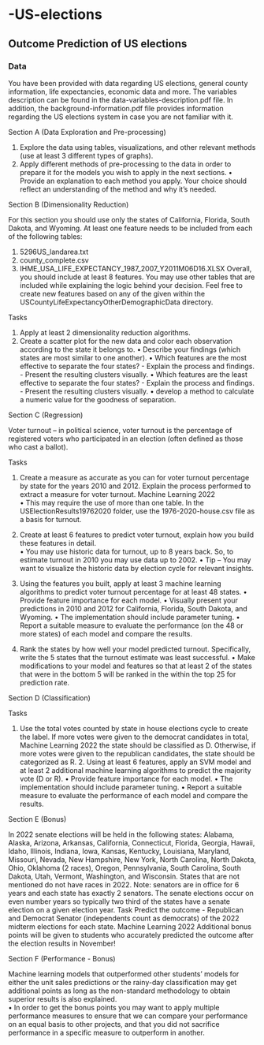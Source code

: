 # -US-elections
## Outcome Prediction of US elections

### Data

You have been provided with data regarding US elections, general county information, life expectancies, economic data and more. The variables description can be found in the data-variables-description.pdf file. In addition, the background-information.pdf file provides information regarding the US elections system in case you are not familiar with it.   

Section A (Data Exploration and Pre-processing)

1. Explore the data using tables, visualizations, and other relevant methods (use at least 3 different types of graphs). 
2. Apply different methods of pre-processing to the data in order to prepare it for the models you wish to apply in the next sections. 
• Provide an explanation to each method you apply. Your choice should reflect an understanding of the method and why it’s needed.   

Section B (Dimensionality Reduction) 

For this section you should use only the states of California, Florida, South Dakota, and Wyoming. At least one feature needs to be included from each of the following tables: 
1. 5296US_landarea.txt 
2. county_complete.csv 
3. IHME_USA_LIFE_EXPECTANCY_1987_2007_Y2011M06D16.XLSX Overall, you should include at least 8 features.  You may use other tables that are included while explaining the logic behind your decision. Feel free to create new features based on any of the given within the USCountyLifeExpectancyOtherDemographicData directory. 

Tasks 
1. Apply at least 2 dimensionality reduction algorithms.
2. Create a scatter plot for the new data and color each observation according to the state it belongs to. 
  • Describe your findings (which states are most similar to one another). 
  • Which features are the most effective to separate the four states? - Explain the process and findings.  - Present the resulting clusters visually. 
  • Which features are the least effective to separate the four states?  - Explain the process and findings.  - Present the resulting clusters visually. 
  • develop a method to calculate a numeric value for the goodness of separation.   

Section C (Regression)

Voter turnout – in political science, voter turnout is the percentage of registered voters who participated in an election (often defined as those who cast a ballot). 

Tasks 

1. Create a measure as accurate as you can for voter turnout percentage by state for the years 2010 and 2012. Explain the process performed to extract a measure for voter turnout.  Machine Learning 2022  
  • This may require the use of more than one table. In the USElectionResults19762020 folder, use the 1976-2020-house.csv file as a basis for turnout.  

2. Create at least 6 features to predict voter turnout, explain how you build these features in detail.  
  • You may use historic data for turnout, up to 8 years back. So, to estimate turnout in 2010 you may use data up to 2002. 
  • Tip – You may want to visualize the historic data by election cycle for relevant insights.  

3. Using the features you built, apply at least 3 machine learning algorithms to predict voter turnout percentage for at least 48 states. • Provide feature importance for each model. • Visually present your predictions in 2010 and 2012 for California, Florida, South Dakota, and Wyoming. 
  • The implementation should include parameter tuning. 
  • Report a suitable measure to evaluate the performance (on the 48 or more states) of each model and compare the results. 

4. Rank the states by how well your model predicted turnout. Specifically, write the 5 states that the turnout estimate was least successful. 
  • Make modifications to your model and features so that at least 2 of the states that were in the bottom 5 will be ranked in the within the top 25 for prediction rate.  

Section D (Classification)

Tasks 
1. Use the total votes counted by state in house elections cycle to create the label. If more votes were given to the democrat candidates in total, Machine Learning 2022  the state should be classified as D. Otherwise, if more votes were given to the republican candidates, the state should be categorized as R. 2. Using at least 6 features, apply an SVM model and at least 2 additional machine learning algorithms to predict the majority vote (D or R). 
  • Provide feature importance for each model. 
  • The implementation should include parameter tuning. 
  • Report a suitable measure to evaluate the performance of each model and compare the results.   

Section E (Bonus) 

In 2022 senate elections will be held in the following states:  Alabama, Alaska, Arizona, Arkansas, California, Connecticut,  Florida, Georgia, Hawaii, Idaho, Illinois, Indiana, Iowa, Kansas,  Kentucky, Louisiana, Maryland, Missouri, Nevada, New Hampshire,  New York, North Carolina, North Dakota, Ohio, Oklahoma (2 races),  Oregon, Pennsylvania, South Carolina, South Dakota, Utah,  Vermont, Washington, and Wisconsin.   States that are not mentioned do not have races in 2022.  Note: senators are in office for 6 years and each state has exactly 2 senators. The senate elections occur on even number years so typically two third of the states have a senate election on a given election year. Task Predict the outcome - Republican and Democrat Senator (independents count as democrats) of the 2022 midterm elections for each state.  Machine Learning 2022  Additional bonus points will be given to students who accurately predicted the outcome after the election results in November!  

Section F (Performance - Bonus) 

Machine learning models that outperformed other students’ models for either the unit sales predictions or the rainy-day classification may get additional points as long as the non-standard methodology to obtain superior results is also explained.  
  • In order to get the bonus points you may want to apply multiple performance measures to ensure that we can compare your performance on an equal basis to other projects, and that you did not sacrifice performance in a specific measure to outperform in another.  
